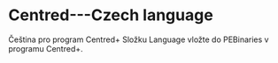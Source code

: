 # Centred---Czech language
Čeština pro program Centred+
Složku Language vložte do PEBinaries v programu Centred+.

